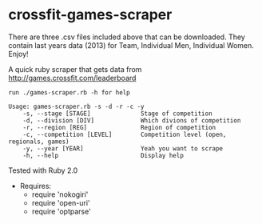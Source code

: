  crossfit-games-scraper
======================

There are three .csv files included above that can be downloaded. They contain last years data (2013) for Team, Individual Men, Individual Women. Enjoy!

A quick ruby scraper that gets data from http://games.crossfit.com/leaderboard

```
run ./games-scraper.rb -h for help
```


```
Usage: games-scraper.rb -s -d -r -c -y
	-s, --stage [STAGE]              Stage of competition
	-d, --division [DIV]             Which divions of competition
	-r, --region [REG]               Region of competition
	-c, --competition [LEVEL]        Competition level (open, regionals, games)
	-y, --year [YEAR]                Yeah you want to scrape
	-h, --help                       Display help
```

Tested with Ruby 2.0
  * Requires:
    * require 'nokogiri'
    * require 'open-uri'
    * require 'optparse'
